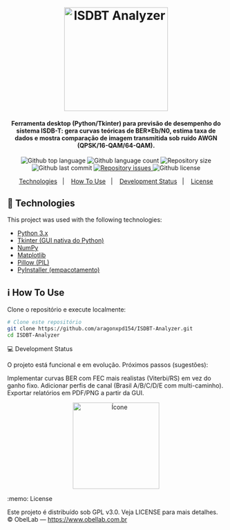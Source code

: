 <h1 align="center">
  <img alt="ISDBT Analyzer" src="https://raw.githubusercontent.com/aragonxpd154/ISDBT-Analyzer/main/images/isdbt-analyzer-icon.png" width="240"/>
  <br>
</h1>

<h4 align="center">
Ferramenta desktop (Python/Tkinter) para previsão de desempenho do sistema ISDB-T:
gera curvas teóricas de BER×Eb/N0, estima taxa de dados e mostra comparação de imagem
transmitida sob ruído AWGN (QPSK/16-QAM/64-QAM).
</h4>

<p align="center">
  <img alt="Github top language" src="https://img.shields.io/github/languages/top/aragonxpd154/ISDBT-Analyzer">
  <img alt="Github language count" src="https://img.shields.io/github/languages/count/aragonxpd154/ISDBT-Analyzer">
  <img alt="Repository size" src="https://img.shields.io/github/repo-size/aragonxpd154/ISDBT-Analyzer">
  <img alt="Github last commit" src="https://img.shields.io/github/last-commit/aragonxpd154/ISDBT-Analyzer">
  <a href="https://github.com/aragonxpd154/ISDBT-Analyzer/issues">
    <img alt="Repository issues" src="https://img.shields.io/github/issues/aragonxpd154/ISDBT-Analyzer">
  </a>
  <img alt="Github license" src="https://img.shields.io/github/license/aragonxpd154/ISDBT-Analyzer">
</p>

<p align="center">
  <a href="#rocket-technologies">Technologies</a>&nbsp;&nbsp;&nbsp;|&nbsp;&nbsp;&nbsp;
  <a href="#information_source-how-to-use">How To Use</a>&nbsp;&nbsp;&nbsp;|&nbsp;&nbsp;&nbsp;
  <a href="#status">Development Status</a>&nbsp;&nbsp;&nbsp;|&nbsp;&nbsp;&nbsp;
  <a href="#memo-license">License</a>
</p>

<p align="center">
  <!-- Exemplo: insira aqui screenshots ou GIF de demonstração -->
  <!-- <img alt="Demo" src="https://raw.githubusercontent.com/aragonxpd154/ISDBT-Analyzer/main/images/demo.gif"> -->
</p>

## :rocket: Technologies

This project was used with the following technologies:

- [Python 3.x](https://www.python.org/)
- [Tkinter (GUI nativa do Python)](https://docs.python.org/3/library/tkinter.html)
- [NumPy](https://numpy.org/)
- [Matplotlib](https://matplotlib.org/)
- [Pillow (PIL)](https://python-pillow.org/)
- [PyInstaller (empacotamento)](https://pyinstaller.org/)

## :information_source: How To Use

Clone o repositório e execute localmente:

```bash
# Clone este repositório
git clone https://github.com/aragonxpd154/ISDBT-Analyzer.git
cd ISDBT-Analyzer
```

💻 Development Status

O projeto está funcional e em evolução.
Próximos passos (sugestões):

Implementar curvas BER com FEC mais realistas (Viterbi/RS) em vez do ganho fixo.
Adicionar perfis de canal (Brasil A/B/C/D/E com multi-caminho).
Exportar relatórios em PDF/PNG a partir da GUI.

<p align="center"> <img alt="Ícone" src="https://raw.githubusercontent.com/aragonxpd154/ISDBT-Analyzer/main/images/isdbt-analyzer-icon.png" width="200"> </p>
:memo: License

Este projeto é distribuído sob GPL v3.0. Veja LICENSE para mais detalhes.
© ObelLab — https://www.obellab.com.br
